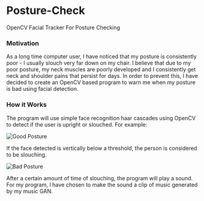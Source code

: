 # Posture-Check
OpenCV Facial Tracker For Posture Checking

### Motivation
As a long time computer user, I have noticed that my posture is consistently poor - I usually slouch very far down on my chair. I believe that due to my poor posture, my neck muscles are poorly developed and I consistently get neck and shoulder pains that persist for days. In order to prevent this, I have decided to create an OpenCV based program to warn me when my posture is bad using facial detection. 

### How it Works
The program will use simple face recognition haar cascades using OpenCV to detect if the user is upright or slouched. For example:

![Good Posture](https://i.gyazo.com/c99fb965fe43850725ca51d8e4defc2e.jpg)

If the face detected is vertically below a threshold, the person is considered to be slouching.

![Bad Posture](https://i.gyazo.com/c3ecfe5e0dbb15411bec614ca111c82d.jpg)

After a certain amount of time of slouching, the program will play a sound. For my program, I have chosen to make the sound a clip of music generated by my music GAN. 
